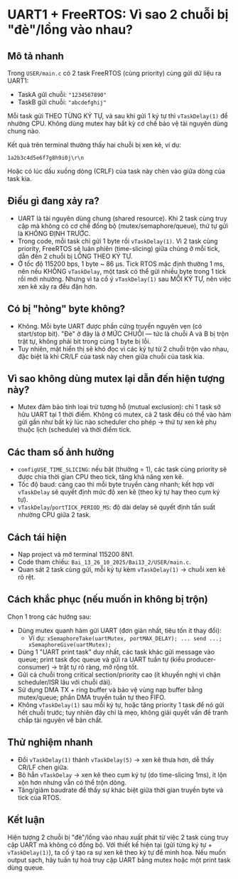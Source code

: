 # UART1 + FreeRTOS: Vì sao 2 chuỗi bị "đè"/lồng vào nhau?

## Mô tả nhanh
Trong `USER/main.c` có 2 task FreeRTOS (cùng priority) cùng gửi dữ liệu ra UART1:
- TaskA gửi chuỗi: `"1234567890"`
- TaskB gửi chuỗi: `"abcdefghij"`

Mỗi task gửi THEO TỪNG KÝ TỰ, và sau khi gửi 1 ký tự thì `vTaskDelay(1)` để nhường CPU. Không dùng mutex hay bất kỳ cơ chế bảo vệ tài nguyên dùng chung nào.

Kết quả trên terminal thường thấy hai chuỗi bị xen kẽ, ví dụ:
```
1a2b3c4d5e6f7g8h9i0j\r\n
```
Hoặc có lúc dấu xuống dòng (CRLF) của task này chèn vào giữa dòng của task kia.

## Điều gì đang xảy ra?
- UART là tài nguyên dùng chung (shared resource). Khi 2 task cùng truy cập mà không có cơ chế đồng bộ (mutex/semaphore/queue), thứ tự gửi là KHÔNG ĐỊNH TRƯỚC.
- Trong code, mỗi task chỉ gửi 1 byte rồi `vTaskDelay(1)`. Vì 2 task cùng priority, FreeRTOS sẽ luân phiên (time-slicing) giữa chúng ở mỗi tick, dẫn đến 2 chuỗi bị LỒNG THEO KÝ TỰ.
- Ở tốc độ 115200 bps, 1 byte ~ 86 µs. Tick RTOS mặc định thường 1 ms, nên nếu KHÔNG `vTaskDelay`, một task có thể gửi nhiều byte trong 1 tick rồi mới nhường. Nhưng vì ta cố ý `vTaskDelay(1)` sau MỖI KÝ TỰ, nên việc xen kẽ xảy ra đều đặn hơn.

## Có bị "hỏng" byte không?
- Không. Mỗi byte UART được phần cứng truyền nguyên vẹn (có start/stop bit). "Đè" ở đây là ở MỨC CHUỖI — tức là chuỗi A và B bị trộn trật tự, không phải bit trong cùng 1 byte bị lỗi.
- Tuy nhiên, mặt hiển thị sẽ khó đọc vì các ký tự từ 2 chuỗi trộn vào nhau, đặc biệt là khi CR/LF của task này chen giữa chuỗi của task kia.

## Vì sao không dùng mutex lại dẫn đến hiện tượng này?
- Mutex đảm bảo tính loại trừ tương hỗ (mutual exclusion): chỉ 1 task sở hữu UART tại 1 thời điểm. Không có mutex, cả 2 task đều có thể vào hàm gửi gần như bất kỳ lúc nào scheduler cho phép → thứ tự xen kẽ phụ thuộc lịch (schedule) và thời điểm tick.

## Các tham số ảnh hưởng
- `configUSE_TIME_SLICING`: nếu bật (thường = 1), các task cùng priority sẽ được chia thời gian CPU theo tick, tăng khả năng xen kẽ.
- Tốc độ baud: càng cao thì mỗi byte truyền càng nhanh; kết hợp với `vTaskDelay` sẽ quyết định mức độ xen kẽ (theo ký tự hay theo cụm ký tự).
- `vTaskDelay`/`portTICK_PERIOD_MS`: độ dài delay sẽ quyết định tần suất nhường CPU giữa 2 task.

## Cách tái hiện
- Nạp project và mở terminal 115200 8N1.
- Code tham chiếu: `Bai_13_26_10_2025/Bai13_2/USER/main.c`.
- Quan sát 2 task cùng gửi, mỗi ký tự kèm `vTaskDelay(1)` → chuỗi xen kẽ rõ rệt.

## Cách khắc phục (nếu muốn in không bị trộn)
Chọn 1 trong các hướng sau:
- Dùng mutex quanh hàm gửi UART (đơn giản nhất, tiêu tốn ít thay đổi):
	- Ví dụ: `xSemaphoreTake(uartMutex, portMAX_DELAY); ... send ...; xSemaphoreGive(uartMutex);`
- Dùng 1 "UART print task" duy nhất, các task khác gửi message vào queue; print task đọc queue và gửi ra UART tuần tự (kiểu producer-consumer) → trật tự rõ ràng, mở rộng tốt.
- Gửi cả chuỗi trong critical section/priority cao (ít khuyến nghị vì chặn scheduler/ISR lâu với chuỗi dài).
- Sử dụng DMA TX + ring buffer và bảo vệ vùng nạp buffer bằng mutex/queue; phần DMA truyền tuần tự theo FIFO.
- Không `vTaskDelay(1)` sau mỗi ký tự, hoặc tăng priority 1 task để nó gửi hết chuỗi trước; tuy nhiên đây chỉ là mẹo, không giải quyết vấn đề tranh chấp tài nguyên về bản chất.

## Thử nghiệm nhanh
- Đổi `vTaskDelay(1)` thành `vTaskDelay(5)` → xen kẽ thưa hơn, dễ thấy CR/LF chen giữa.
- Bỏ hẳn `vTaskDelay` → xen kẽ theo cụm ký tự (do time-slicing 1ms), ít lộn xộn hơn nhưng vẫn có thể trộn dòng.
- Tăng/giảm baudrate để thấy sự khác biệt giữa thời gian truyền byte và tick của RTOS.

## Kết luận
Hiện tượng 2 chuỗi bị "đè"/lồng vào nhau xuất phát từ việc 2 task cùng truy cập UART mà không có đồng bộ. Với thiết kế hiện tại (gửi từng ký tự + `vTaskDelay(1)`), ta cố ý tạo ra sự xen kẽ theo ký tự để minh hoạ. Nếu muốn output sạch, hãy tuần tự hoá truy cập UART bằng mutex hoặc một print task dùng queue.
